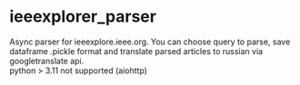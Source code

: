 # ieeexplorer_parser
Async parser for ieeexplore.ieee.org. You can choose query to parse, save dataframe .pickle format and translate parsed articles to russian via googletranslate api. <br />
python > 3.11 not supported (aiohttp)
